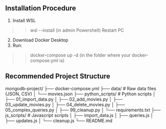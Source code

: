 ## Installation Procedure
1. Install WSL
>> wsl --install
(in admin Powershell)
Restart PC
2. Download Docker Desktop
3. Run:
>> docker-compose up -d
(in the folder where your docker-compose.yml is)




## Recommended Project Structure

mongodb-project/
├── docker-compose.yml
├── data/                         # Raw data files (JSON, CSV)
│   └── movies.json
├── python_scripts/                    # Python scripts
│   ├── 01_import_data.py
│   ├── 02_add_movies.py
│   ├── 03_update_movies.py
│   ├── 04_delete_movies.py
│   ├── 05_complex_queries.py
│   ├── 99_cleanup.py
│   └── requirements.txt
├── js_scripts/                            # Javascript scripts
│   ├── import_data.js
│   ├── queries.js
│   ├── updates.js
│   └── cleanup.js
└── README.md


